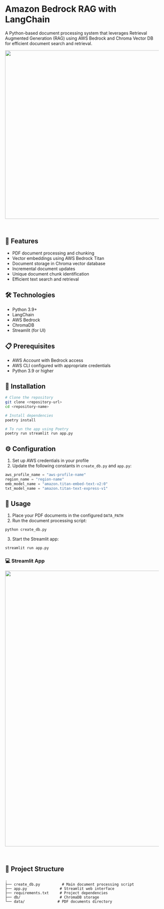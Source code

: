 # Amazon Bedrock RAG with LangChain

A Python-based document processing system that leverages Retrieval Augmented Generation (RAG) using AWS Bedrock and Chroma Vector DB for efficient document search and retrieval.

<p style="text-align:center">
<img src="https://img.youtube.com/vi/_vdK5PgcNvc/maxresdefault.jpg" width="550">
</p>
<br>



## 🚀 Features

- PDF document processing and chunking
- Vector embeddings using AWS Bedrock Titan
- Document storage in Chroma vector database
- Incremental document updates
- Unique document chunk identification
- Efficient text search and retrieval

## 🛠️ Technologies

- Python 3.9+
- LangChain
- AWS Bedrock
- ChromaDB
- Streamlit (for UI)

## 📋 Prerequisites

- AWS Account with Bedrock access
- AWS CLI configured with appropriate credentials
- Python 3.9 or higher

## 🔧 Installation

```bash
# Clone the repository
git clone <repository-url>
cd <repository-name>

# Install dependencies
poetry install

# To run the app using Poetry
poetry run streamlit run app.py
```

## ⚙️ Configuration

1. Set up AWS credentials in your profile
2. Update the following constants in `create_db.py` and `app.py`:
```python
aws_profile_name = "aws-profile-name"
region_name = "region-name"
emb_model_name = "amazon.titan-embed-text-v2:0"
txt_model_name = "amazon.titan-text-express-v1"

```

## 🚀 Usage

1. Place your PDF documents in the configured `DATA_PATH`
2. Run the document processing script:
```bash
python create_db.py
```
3. Start the Streamlit app:
```python
streamlit run app.py
```

### 💻 Streamlit App

<p style="text-align:center">
<img src="https://silverstone1903.github.io/images/ml_assistant_long.gif" width="900">
</p>
<br>

## 📁 Project Structure

```
.
├── create_db.py          # Main document processing script
├── app.py               # Streamlit web interface
├── requirements.txt     # Project dependencies
├── db/                  # ChromaDB storage
└── data/               # PDF documents directory
```

